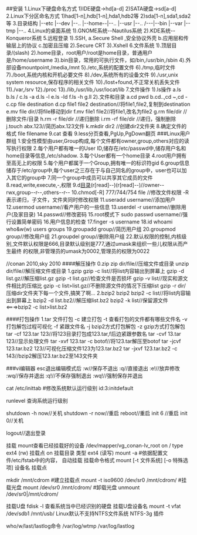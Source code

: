 ##安装
1.Linux下硬盘命名方式
1)IDE硬盘->hd[a-d]
2)SATA硬盘->sd[a-d]
2.Linux下分区命名方式
1)had[1-n],hdb[1-n],hda1,hdb2等
2)sda[1-n],sda1,sda2等
3.目录结构
    |--etc
	|--dev	 |--..
	|--home--|--..
	|--usr	 |--..
/---|--bin
	|--var
	|--tmp
	|--..
4.Linux的桌面系统
1).GNOME系统--Nautilus系统
2).KDE系统--Konqueror系统
5.远程登录
1).SSH,
a.Secure Shell ,安全协议外壳
b.应用层和传输层上的协议
c.加密且压缩
2).Secure CRT
3).Xshell
6.文件系统
1).顶层目录/(slash)
2).home目录，root用户/root是home目录，普通用户是/home/username
3).bin目录，常用的可执行文件，如/bin,/usr/bin,/sbin
4).外部设备mountpoint,/media,/mnt
5)./etc,系统的配置文件
6)./tmp,临时文件
7)./boot,系统内核和开机必要文件
8)./dev,系统所有的设备文件
9)./usr,unix system resource,保存程序的相关文件
10)./lost+found,不正常关机丢失文件
11)./var,/srv
12)./proc
13)./lib,/usr/lib,/usr/locat/lib
7.文件操作
1).ls操作
a.ls
b.ls /
c.ls -a 
d.ls -l
e.ls -ld
f.ls -h
g.ll
2).文件和目录
a.cd pwd
b.cd..,cd ~,cd -
c.cp file destination
d.cp file1 file2 destination//将file1,file2,复制到destination
e.mv file dir//将file移动到dir
f.mv file1 file2//将file1,改名为file2
g.rm file/dir //删除文件/目录
h.rm -r file/dir //递归删除
i.rm -rf file/dir //递归，强制删除
j.touch abx.123//简历abx.123文件
k.mkdir dir2 //创建dir2文件夹
8.确定文件的格式
file filename
9.cat 查看
9.less分页查看,PgUp,PgDown翻页
###Linux用户群组
1.安全性模型由user,Group构成,每个文件都有owner,group,others对应的读写执行权限
2.每个用户都有唯一的User ID,储存在/etc/passwd中,储存用户名和home目录等信息,/etc/shadow.
3.每个User都有一个home目录
4.root用户拥有至高无上的权限
5.每个用户都属于一个Group,拥有唯一的标识符gid
6.group信息储存于/etc/group中,每个user之三存在于与自己同名的group中，user也可以加入其它的group中
7.同一个group中成员可以共享其它成员的文件
8.read,write,execute,-,权限
9.d[目录](r[read]w[write]x[execute])(r[read]--)(r[read]--)//owner--rwx,group--r--,others--r--
10.chmod[-R] 777/744/754 file //修改文件权限 -R表示递归，子文件，文件夹同时修改权限
11.useradd username//添加用户
12.usermod username//看产用户的一些信息
13.userdel -r username//删除用户(及家目录)
14.passwd//修改密码
15.root模式下 sudo passwd username//强行设置简单密码
16.用户信息的检查
17.finger -s username
18.id whoami who&w(w) users groups
19.groupadd group//简历用户组
20.groupmod group//修改用户组
21.groupdel group//删除用户组
22.默认权限的控制,内核级别,文件默认权限是666,目录默认级别是777,通过umask来组织一些儿权限从而产生最终 的权限,非管理员的umask为0002,管理员的权限为0022

//conan 2010,sky 2010
####解压操作
0.zip 
zip dir/file//压缩文件或目录
unzip dir/file//解压缩文件或目录
1.gzip
gzip -c list//将list内容输出到屏幕上
gzip -d list.gz//解压缩list.gz
gzip -t list.gz//检查文件是否损坏
gzip -v list//现实和源文件相比的压缩比
gzip -c list>list.gz//不删除源文件的情况下压缩list
gzip -r dir/压缩dir文件夹下每一个文件,搞笑了啊...
2.bzip2
bzip2
bzip2 -c list//将list内容输出到屏幕上
bzip2 -d list.bz2//解压缩list.bz2
bzip2 -k list//保留源文件<===>bzip2 -c list>list.bz2

####打包操作
1.tar 文件打包
-c 建立打包
-t 查看打包的文件都有哪些文件名
-v 打包解包过程可视化
-f 紧跟文件名
-j bzip2方式打包解包
-z gzip方式打包解包
tar -cf 123.tar 123//将123目录打包成123.tar,f后边紧跟参数名
tar -cvf 13.tar 123//显示处理文件
tar -xvf 123.tar -c botof//将123.tar解压至botof
tar -jcvf 123.tar.bz2 123//可视化压缩文件123为123.tar.bz2
tar -jxvf 123.tar.bz2 -c 143//bzip2解压123.tar.bz2至143文件夹

###vi编辑器
esc退出编辑模式后
:w//保存不退出
:q//直接退出
:e!//放弃修改
:wq//保存并退出
:q!//不保存强制退出
:wq!//强制保存并退出

cat /etc/inittab
#修改系统默认运行级别
id:3:initdefault

runlevel
查询系统运行级别

shutdown -h now//关机
shutdown -r now//重启
reboot//重启
init 6 //重启
init 0//关机

logout//退出登录

挂载
mount查看已经挂载好的设备
/dev/mapper/vg_conan-lv_root on / type ext4 (rw)
挂载点 on 挂载目录 类型 ext4 (读写)
mount -a
#依据配置文件/etc/fstab中的内容， 自动挂载
挂载命令格式
mount [-t 文件系统] [-o 特殊选项] 设备名 挂载点

mkdir /mnt/cdrom
#建立挂载点
mount -t iso9600 /dev/sr0 /mnt/cdrom/
#挂载光盘
mount /dev/sr0 /mnt/cdrom/
#卸载光盘
unmount /dev/sr0|/mnt/cdrom/

挂载U盘
fdisk -l
查看系统当中已经识别的硬盘
挂载U盘设备名
mount -t vfat /dev/sdb1 /mnt/usb/
Linux默认不支持NTFS文件系统
NTFS-3g 插件

who/w/last/lastlog命令
/var/log/wtmp
/var/log/lastlog












